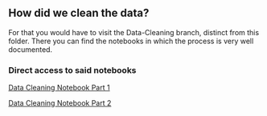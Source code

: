 ## How did we clean the data?

For that you would have to visit the Data-Cleaning branch, 
distinct from this folder. There you can find the notebooks
in which the process is very well documented.

### Direct access to said notebooks

[Data Cleaning Notebook Part 1](https://github.com/JuanjoBelt/MA2003B-PollutantFlowInTheWind/blob/Data-Cleaning/Methodology/01%20Data%20Cleaning/Part%201%20Data%20Preparation%20and%20Filtering.ipynb)

[Data Cleaning Notebook Part 2](https://github.com/JuanjoBelt/MA2003B-PollutantFlowInTheWind/blob/Data-Cleaning/Methodology/01%20Data%20Cleaning/Part%202%20Data%20Imputation%20and%20Transformation.ipynb)
